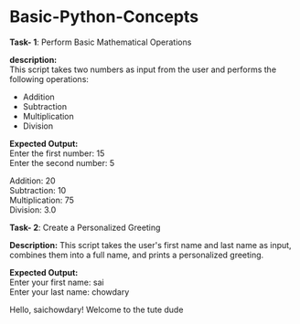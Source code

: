 # Basic-Python-Concepts
**Task- 1**: Perform Basic Mathematical Operations

**description:**  
This script takes two numbers as input from the user and performs the following operations:
- Addition
- Subtraction
- Multiplication
- Division
 
**Expected Output:**  
Enter the first number: 15  
Enter the second number: 5  

Addition:  20  
Subtraction:  10  
Multiplication:  75  
Division:  3.0  

**Task- 2**: Create a Personalized Greeting

**Description:**
This script takes the user's first name and last name as input, combines them into a full name, and prints a personalized greeting.

**Expected Output:**  
Enter your first name: sai  
Enter your last name: chowdary  

Hello, saichowdary! Welcome to the tute dude  


